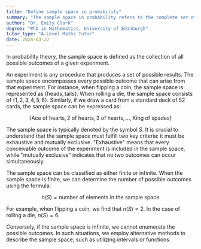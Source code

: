 ```yaml
---
title: "Define sample space in probability"
summary: "The sample space in probability refers to the complete set of all potential outcomes that can result from a given experiment."
author: "Dr. Emily Clark"
degree: "PhD in Mathematics, University of Edinburgh"
tutor_type: "A-Level Maths Tutor"
date: 2024-03-22
---
```


In probability theory, the sample space is defined as the collection of all possible outcomes of a given experiment.

An experiment is any procedure that produces a set of possible results. The sample space encompasses every possible outcome that can arise from that experiment. For instance, when flipping a coin, the sample space is represented as $\{ \text{heads}, \text{tails} \}$. When rolling a die, the sample space consists of $\{ 1, 2, 3, 4, 5, 6 \}$. Similarly, if we draw a card from a standard deck of 52 cards, the sample space can be expressed as:

$$
\{ \text{Ace of hearts}, 2 \text{ of hearts}, 3 \text{ of hearts}, \ldots, \text{King of spades} \}
$$

The sample space is typically denoted by the symbol $S$. It is crucial to understand that the sample space must fulfill two key criteria: it must be exhaustive and mutually exclusive. "Exhaustive" means that every conceivable outcome of the experiment is included in the sample space, while "mutually exclusive" indicates that no two outcomes can occur simultaneously.

The sample space can be classified as either finite or infinite. When the sample space is finite, we can determine the number of possible outcomes using the formula:

$$
n(S) = \text{number of elements in the sample space}
$$

For example, when flipping a coin, we find that $n(S) = 2$. In the case of rolling a die, $n(S) = 6$.

Conversely, if the sample space is infinite, we cannot enumerate the possible outcomes. In such situations, we employ alternative methods to describe the sample space, such as utilizing intervals or functions.
    